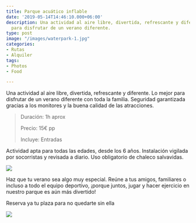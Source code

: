 ```yaml
---
title: Parque acuático inflable
date: '2019-05-14T14:46:10.000+06:00'
description: Una actividad al aire libre, divertida, refrescante y diferente. Lo mejor
  para disfrutar de un verano diferente.
type: post
image: "/images/waterpark-1.jpg"
categories:
- Rutas
- Alquiler
tags:
- Photos
- Food

---
```

Una actividad al aire libre, divertida, refrescante y diferente. Lo mejor para disfrutar de un verano diferente con toda la familia. Seguridad garantizada gracias a los monitores y la buena calidad de las atracciones.

> Duración: 1h aprox
>
> Precio: 15€ pp
>
> Incluye: Entradas

Actividad apta para todas las edades, desde los 6 años. Instalación vigilada por socorristas y revisada a diario. Uso obligatorio de chaleco salvavidas.

![](/images/22.jpg)

Haz que tu verano sea algo muy especial. Reúne a tus amigos, familiares o incluso a todo el equipo deportivo, ¡porque juntos, jugar y hacer ejercicio en nuestro parque es aún más divertido!

Reserva ya tu plaza para no quedarte sin ella

[![](/images/reserve.png)](https://www.marbellatopactivities.com/contact/ "Reserve")